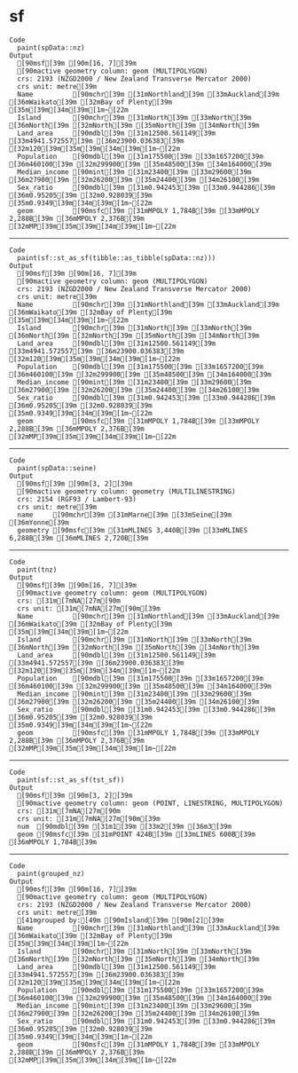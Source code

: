 # sf

    Code
      paint(spData::nz)
    Output
      [90msf[39m [90m[16, 7][39m 
      [90mactive geometry column: geom (MULTIPOLYGON)
      crs: 2193 (NZGD2000 / New Zealand Transverse Mercator 2000)
      crs unit: metre[39m 
      Name          [90mchr[39m [31mNorthland[39m [33mAuckland[39m [36mWaikato[39m [32mBay of Plenty[39m [35m[39m[34m[39m[1m~[22m
      Island        [90mchr[39m [31mNorth[39m [33mNorth[39m [36mNorth[39m [32mNorth[39m [35mNorth[39m [34mNorth[39m
      Land_area     [90mdbl[39m [31m12500.561149[39m [33m4941.572557[39m [36m23900.036383[39m [32m120[39m[35m[39m[34m[39m[1m~[22m
      Population    [90mdbl[39m [31m175500[39m [33m1657200[39m [36m460100[39m [32m299900[39m [35m48500[39m [34m164000[39m
      Median_income [90mint[39m [31m23400[39m [33m29600[39m [36m27900[39m [32m26200[39m [35m24400[39m [34m26100[39m
      Sex_ratio     [90mdbl[39m [31m0.942453[39m [33m0.944286[39m [36m0.95205[39m [32m0.928039[39m [35m0.9349[39m[34m[39m[1m~[22m
      geom          [90msfc[39m [31mMPOLY 1,784B[39m [33mMPOLY 2,288B[39m [36mMPOLY 2,376B[39m [32mMP[39m[35m[39m[34m[39m[1m~[22m 

---

    Code
      paint(sf::st_as_sf(tibble::as_tibble(spData::nz)))
    Output
      [90msf[39m [90m[16, 7][39m 
      [90mactive geometry column: geom (MULTIPOLYGON)
      crs: 2193 (NZGD2000 / New Zealand Transverse Mercator 2000)
      crs unit: metre[39m 
      Name          [90mchr[39m [31mNorthland[39m [33mAuckland[39m [36mWaikato[39m [32mBay of Plenty[39m [35m[39m[34m[39m[1m~[22m
      Island        [90mchr[39m [31mNorth[39m [33mNorth[39m [36mNorth[39m [32mNorth[39m [35mNorth[39m [34mNorth[39m
      Land_area     [90mdbl[39m [31m12500.561149[39m [33m4941.572557[39m [36m23900.036383[39m [32m120[39m[35m[39m[34m[39m[1m~[22m
      Population    [90mdbl[39m [31m175500[39m [33m1657200[39m [36m460100[39m [32m299900[39m [35m48500[39m [34m164000[39m
      Median_income [90mint[39m [31m23400[39m [33m29600[39m [36m27900[39m [32m26200[39m [35m24400[39m [34m26100[39m
      Sex_ratio     [90mdbl[39m [31m0.942453[39m [33m0.944286[39m [36m0.95205[39m [32m0.928039[39m [35m0.9349[39m[34m[39m[1m~[22m
      geom          [90msfc[39m [31mMPOLY 1,784B[39m [33mMPOLY 2,288B[39m [36mMPOLY 2,376B[39m [32mMP[39m[35m[39m[34m[39m[1m~[22m 

---

    Code
      paint(spData::seine)
    Output
      [90msf[39m [90m[3, 2][39m 
      [90mactive geometry column: geometry (MULTILINESTRING)
      crs: 2154 (RGF93 / Lambert-93)
      crs unit: metre[39m 
      name     [90mchr[39m [31mMarne[39m [33mSeine[39m [36mYonne[39m
      geometry [90msfc[39m [31mMLINES 3,440B[39m [33mMLINES 6,288B[39m [36mMLINES 2,720B[39m 

---

    Code
      paint(tnz)
    Output
      [90msf[39m [90m[16, 7][39m 
      [90mactive geometry column: geom (MULTIPOLYGON)
      crs: [31m[7mNA[27m[90m
      crs unit: [31m[7mNA[27m[90m[39m 
      Name          [90mchr[39m [31mNorthland[39m [33mAuckland[39m [36mWaikato[39m [32mBay of Plenty[39m [35m[39m[34m[39m[1m~[22m
      Island        [90mchr[39m [31mNorth[39m [33mNorth[39m [36mNorth[39m [32mNorth[39m [35mNorth[39m [34mNorth[39m
      Land_area     [90mdbl[39m [31m12500.561149[39m [33m4941.572557[39m [36m23900.036383[39m [32m120[39m[35m[39m[34m[39m[1m~[22m
      Population    [90mdbl[39m [31m175500[39m [33m1657200[39m [36m460100[39m [32m299900[39m [35m48500[39m [34m164000[39m
      Median_income [90mint[39m [31m23400[39m [33m29600[39m [36m27900[39m [32m26200[39m [35m24400[39m [34m26100[39m
      Sex_ratio     [90mdbl[39m [31m0.942453[39m [33m0.944286[39m [36m0.95205[39m [32m0.928039[39m [35m0.9349[39m[34m[39m[1m~[22m
      geom          [90msfc[39m [31mMPOLY 1,784B[39m [33mMPOLY 2,288B[39m [36mMPOLY 2,376B[39m [32mMP[39m[35m[39m[34m[39m[1m~[22m 

---

    Code
      paint(sf::st_as_sf(tst_sf))
    Output
      [90msf[39m [90m[3, 2][39m 
      [90mactive geometry column: geom (POINT, LINESTRING, MULTIPOLYGON)
      crs: [31m[7mNA[27m[90m
      crs unit: [31m[7mNA[27m[90m[39m 
      num  [90mdbl[39m [31m1[39m [33m2[39m [36m3[39m
      geom [90msfc[39m [31mPOINT 424B[39m [33mLINES 600B[39m [36mMPOLY 1,784B[39m 

---

    Code
      paint(grouped_nz)
    Output
      [90msf[39m [90m[16, 7][39m 
      [90mactive geometry column: geom (MULTIPOLYGON)
      crs: 2193 (NZGD2000 / New Zealand Transverse Mercator 2000)
      crs unit: metre[39m
      [41mgrouped by:[49m [90mIsland[39m [90m[2][39m 
      Name          [90mchr[39m [31mNorthland[39m [33mAuckland[39m [36mWaikato[39m [32mBay of Plenty[39m [35m[39m[34m[39m[1m~[22m
      Island        [90mchr[39m [31mNorth[39m [33mNorth[39m [36mNorth[39m [32mNorth[39m [35mNorth[39m [34mNorth[39m
      Land_area     [90mdbl[39m [31m12500.561149[39m [33m4941.572557[39m [36m23900.036383[39m [32m120[39m[35m[39m[34m[39m[1m~[22m
      Population    [90mdbl[39m [31m175500[39m [33m1657200[39m [36m460100[39m [32m299900[39m [35m48500[39m [34m164000[39m
      Median_income [90mint[39m [31m23400[39m [33m29600[39m [36m27900[39m [32m26200[39m [35m24400[39m [34m26100[39m
      Sex_ratio     [90mdbl[39m [31m0.942453[39m [33m0.944286[39m [36m0.95205[39m [32m0.928039[39m [35m0.9349[39m[34m[39m[1m~[22m
      geom          [90msfc[39m [31mMPOLY 1,784B[39m [33mMPOLY 2,288B[39m [36mMPOLY 2,376B[39m [32mMP[39m[35m[39m[34m[39m[1m~[22m 

